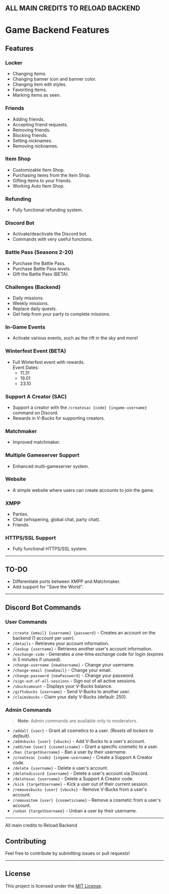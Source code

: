 ## ALL MAIN CREDITS TO RELOAD BACKEND
# Game Backend Features

## Features

### Locker
- Changing items.
- Changing banner icon and banner color.
- Changing item edit styles.
- Favoriting items.
- Marking items as seen.

### Friends
- Adding friends.
- Accepting friend requests.
- Removing friends.
- Blocking friends.
- Setting nicknames.
- Removing nicknames.

### Item Shop
- Customizable Item Shop.
- Purchasing items from the Item Shop.
- Gifting items to your friends.
- Working Auto Item Shop.

### Refunding
- Fully functional refunding system.

### Discord Bot
- Activate/deactivate the Discord bot.
- Commands with very useful functions.

### Battle Pass (Seasons 2-20)
- Purchase the Battle Pass.
- Purchase Battle Pass levels.
- Gift the Battle Pass (BETA).

### Challenges (Backend)
- Daily missions.
- Weekly missions.
- Replace daily quests.
- Get help from your party to complete missions.

### In-Game Events
- Activate various events, such as the rift in the sky and more!

### Winterfest Event (BETA)
- Full Winterfest event with rewards.  
  Event Dates:
  - 11.31
  - 19.01
  - 23.10

### Support A Creator (SAC)
- Support a creator with the `/createsac {code} {ingame-username}` command on Discord.
- Rewards in V-Bucks for supporting creators.

### Matchmaker
- Improved matchmaker.

### Multiple Gameserver Support
- Enhanced multi-gameserver system.

### Website
- A simple website where users can create accounts to join the game.

### XMPP
- Parties.
- Chat (whispering, global chat, party chat).
- Friends.

### HTTPS/SSL Support
- Fully functional HTTPS/SSL system.

---

## TO-DO
- Differentiate ports between XMPP and Matchmaker.
- Add support for "Save the World".

---

## Discord Bot Commands

### User Commands
- `/create {email} {username} {password}` - Creates an account on the backend (1 account per user).
- `/details` - Retrieves your account information.
- `/lookup {username}` - Retrieves another user's account information.
- `/exchange-code` - Generates a one-time exchange code for login (expires in 5 minutes if unused).
- `/change-username {newUsername}` - Change your username.
- `/change-email {newEmail}` - Change your email.
- `/change-password {newPassword}` - Change your password.
- `/sign-out-of-all-sessions` - Sign out of all active sessions.
- `/vbucksamount` - Displays your V-Bucks balance.
- `/giftvbucks {username}` - Send V-Bucks to another user.
- `/claimvbucks` - Claim your daily V-Bucks (default: 250).

### Admin Commands
> **Note:** Admin commands are available only to moderators.
- `/addall {user}` - Grant all cosmetics to a user. *(Resets all lockers to default)*.
- `/addvbucks {user} {vbucks}` - Add V-Bucks to a user's account.
- `/additem {user} {cosmeticname}` - Grant a specific cosmetic to a user.
- `/ban {targetUsername}` - Ban a user by their username.
- `/createsac {code} {ingame-username}` - Create a Support A Creator code.
- `/delete {username}` - Delete a user's account.
- `/deletediscord {username}` - Delete a user's account via Discord.
- `/deletesac {username}` - Delete a Support A Creator code.
- `/kick {targetUsername}` - Kick a user out of their current session.
- `/removevbucks {user} {vbucks}` - Remove V-Bucks from a user's account.
- `/removeitem {user} {cosmeticname}` - Remove a cosmetic from a user's account.
- `/unban {targetUsername}` - Unban a user by their username.

---
All main credits to Reload Backend
## Contributing
Feel free to contribute by submitting issues or pull requests!

---

## License
This project is licensed under the [MIT License](LICENSE).
